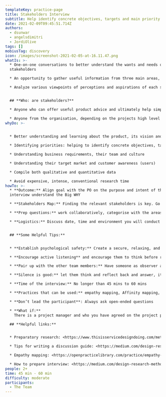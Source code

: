```yaml
---
templateKey: practice-page
title: Stakeholders Interview
subtitle: Help identify concrete objectives, targets and main priority areas
date: 2021-02-09T09:45:51.714Z
authors:
  - dsunwar
  - angelsdimitri
  - JordiOlive
tags: []
mobiusTag: discovery
icon: /images/screenshot-2021-02-05-at-16.11.47.png
whatIs: >-
  * One-on-one conversations to better understand the wants and needs of
  stakeholders 

  * An opportunity to gather useful information from three main areas, and more for e.g: User needs, Business goals and Technical limitations to gather valuable insights.

  * Analyze various viewpoints of perceptions and aspirations of each stakeholder who have a product success interest


  ## **Who: are stakeholders?**

  * Anyone who can offer useful product advice and ultimately help simplify the design process.

  * Anyone from the organisation, depending on the projects high level employees, lower-level employees or even influential users. The job title varies across various organisations. For e.g: Product Owner, Head of IT, Head of Data, IT Manager, Marketing Manager etc.
whyDo: >-
  

  * Better understanding and learning about the product, its vision and context through different lenses.

  * Identifying priorities: helping to identify concrete objectives, targets and identify main priority areas

  * Understanding business requirements, their team and culture

  * Understanding their target market and customer awareness (users)

  * Compile both qualitative and quantitative data

  * Avoid expensive, intense, conventional research time
howTo: >-
  * **Outcome:** Align goal with the PO on the purpose and intent of the
  interview understand the Big WHY

  * **Stakeholders Map:** Finding the relevant stakeholders is key. Go through stakeholders mapping workshops to understand their role and how they impact certain projects.

  * **Prep questions:** work collaboratively, categorise with the areas that need further investigation. Helpful practice: Affinity map

  * **Logistics:** Discuss date, time and environment you will conduct interviews for e.g: face to face, virtual meeting, technologies suitable for both parties and many more.


  ## **Some Helpful Tips:**


  * **Establish psychological safety:** Create a secure, relaxing, and enjoyable atmosphere for the participants. Make it clear what the aim of the interview is, as well as when, how, and with whom the information will be exchanged.

  * **Encourage active listening** and encourage them to think before responding.

  * **Pair up with the other team members:** Have someone as observer and note taker

  * **Silence is good:** let them think and reflect back and answer, it’s not awkward.

  * **Time of the interview:** No longer than 45 mins to 60 mins

  * **Practices that can be used:** empathy mapping, Affinity mapping, User Journey Mapping, Proto-personas

  * **Don’t lead the participant**: Always ask open-ended questions

  * **What if:**
    There is a project manager and who you have agreed on the project plan should you skip the stakeholders interview? Absolutely not.

  ## **Helpful links:**


  * Preparatory research: <https://www.thisisservicedesigndoing.com/methods/preparatory-research>

  * Tips for writing a discussion guide: <https://medium.com/design-research-methods/tips-for-writing-a-discussion-guide-c08459131a54>

  * Empathy mapping: <https://openpracticelibrary.com/practice/empathy-mapping/>

  * How to prepare interview: <https://medium.com/design-research-methods/tips-for-writing-a-discussion-guide-c08459131a54>
people: 2+
time: 45 min - 60 min
difficulty: moderate
participants:
  - The Team
---
```

